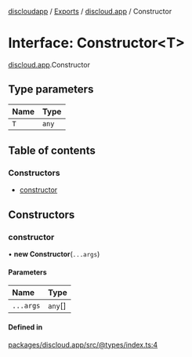 [discloudapp](../README.md) / [Exports](../modules.md) / [discloud.app](../modules/discloud_app.md) / Constructor

# Interface: Constructor<T\>

[discloud.app](../modules/discloud_app.md).Constructor

## Type parameters

| Name | Type |
| :------ | :------ |
| `T` | `any` |

## Table of contents

### Constructors

- [constructor](discloud_app.Constructor.md#constructor)

## Constructors

### constructor

• **new Constructor**(`...args`)

#### Parameters

| Name | Type |
| :------ | :------ |
| `...args` | `any`[] |

#### Defined in

[packages/discloud.app/src/@types/index.ts:4](https://github.com/discloud/discloud.app/blob/86003e6/packages/discloud.app/src/@types/index.ts#L4)
